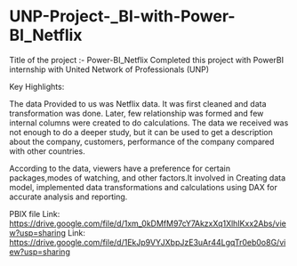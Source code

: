 # UNP-Project-_BI-with-Power-BI_Netflix

Title of the project :- Power-BI_Netflix Completed this project with PowerBI internship with 
United Network of Professionals (UNP)

Key Highlights:

The data Provided to us was Netflix data. It was first cleaned and data transformation was done.
Later, few relationship was formed and few internal columns were created to do calculations. The 
data we received was not enough to do a deeper study, but it can be used to get a description 
about the company, customers, performance of the company compared with other countries.

According to the data, viewers have a preference for certain packages,modes of watching, and 
other factors.It involved in Creating data model, implemented data transformations and 
calculations using DAX for accurate analysis and reporting.

PBIX file Link: https://drive.google.com/file/d/1xm_0kDMfM97cY7AkzxXq1XlhIKxx2Abs/view?usp=sharing 
Link: https://drive.google.com/file/d/1EkJp9VYJXbpJzE3uAr44LgqTr0eb0o8G/view?usp=sharing
